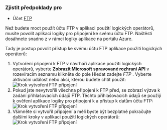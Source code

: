 ### <a name="prerequisites"></a>Zjistit předpoklady pro

- Účet [FTP](https://wikipedia.org/wiki/File_Transfer_Protocol)  


Než budete moct použít účtu FTP v aplikaci použití logických operátorů, musíte povolit aplikaci logiky pro připojení ke svému účtu FTP. Naštěstí dosáhnete snadno z v rámci logiky aplikace na portálu Azure.  

Tady je postup povolit přístup ke svému účtu FTP aplikace použití logických operátorů:  
1. Vytvoření připojení k FTP v návrháři aplikace použití logických operátorů, vyberte **Zobrazit Microsoft spravované rozhraní API** v rozevíracím seznamu klikněte do pole Hledat zadejte *FTP* . Vyberte aktivační událost nebo akci, kterou budete chtít použít:  
![Krok vytvoření FTP připojení](./media/connectors-create-api-ftp/ftp-1.png)  
2. Pokud jste nevytvořili všechna připojení k FTP před, se zobrazí výzva k zadání přihlašovacích údajů FTP. Těchto přihlašovacích údajů se použijí k ověření aplikace logiky pro připojení k a přístup k datům účtu FTP:  
![Krok vytvoření FTP připojení](./media/connectors-create-api-ftp/ftp-2.png)  
3. Všimněte si vytvořil připojení a měli byste být bezplatné pokračujte dalšími kroky v aplikaci použití logických operátorů:  
 ![Krok vytvoření FTP připojení](./media/connectors-create-api-ftp/ftp-3.png)  
